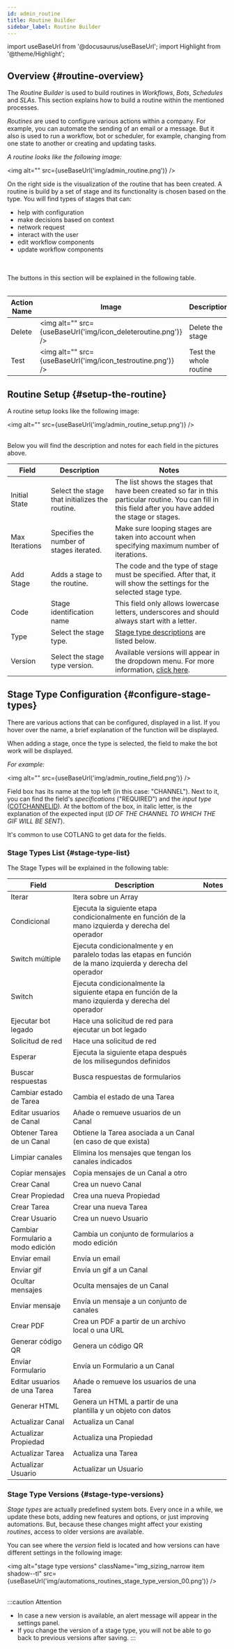 ```yaml
---
id: admin_routine
title: Routine Builder
sidebar_label: Routine Builder
---
```

import useBaseUrl from '@docusaurus/useBaseUrl'; 
import Highlight from '@theme/Highlight';

## Overview {#routine-overview}

The _Routine Builder_ is used to build routines in _Workflows_, _Bots_, _Schedules_ and _SLAs_. This section explains how to build a routine within the mentioned processes.

_Routines_ are used to configure various actions within a company. For example, you can automate the sending of an email or a message. But it also is used to run a workflow, bot or scheduler, for example, changing from one state to another or creating and updating tasks.

_A routine looks like the following image:_

<img alt="" src={useBaseUrl('img/admin_routine.png')} />
<br/>

On the right side is the visualization of the routine that has been created. A routine is build by a set of stage and its functionality is chosen based on the type. You will find types of stages that can:

* help with configuration
* make decisions based on context
* network request
* interact with the user
* edit workflow components
* update workflow components

<br /><br />
The buttons in this section will be explained in the following table.<br /><br />

| Action Name | Image | Description |
| ---- | ----- | ----------- |
| Delete | <img alt="" src={useBaseUrl('img/icon_deleteroutine.png')} /> | Delete the stage |
| Test | <img alt="" src={useBaseUrl('img/icon_testroutine.png')} /> | Test the whole routine |

## Routine Setup {#setup-the-routine}
A routine setup looks like the following image:

<img alt="" src={useBaseUrl('img/admin_routine_setup.png')} />
<br /><br />

Below you will find the description and notes for each field in the pictures above.

| Field | Description | Notes | 
| ---- | ----------- | ----- | 
| Initial State | Select the stage that initializes the routine. | The list shows the stages that have been created so far in this particular routine. You can fill in this field after you have added the stage or stages. |
| Max Iterations | Specifies the number of stages iterated. | Make sure looping stages are taken into account when specifying maximum number of iterations. |
| Add Stage | Adds a stage to the routine. | The code and the type of stage must be specified. After that, it will show the settings for the selected stage type. |
| Code | Stage identification name | This field only allows lowercase letters, underscores and should always start with a letter.  |
| Type | Select the stage type. | [Stage type descriptions](#stage-type-list) are listed below. |
| Version | Select the stage type version. | Available versions will appear in the dropdown menu. For more information, [click here](#stage-type-versions).|

## Stage Type Configuration {#configure-stage-types}
There are various actions that can be configured, displayed in a list. If you hover over the name, a brief explanation of the function will be displayed. <br/>

When adding a stage, once the type is selected, the field to make the bot work will be displayed.

_For example:_

<img alt="" src={useBaseUrl('img/admin_routine_field.png')} />
<br/>

Field box has its name at the top left (in this case: "CHANNEL"). Next to it, you can find the field's _specifications_ ("REQUIRED") and the _input type_ ([COTCHANNELID](admin_cotlang)). At the bottom of the box, in italic letter, is the explanation of the expected input (_ID OF THE CHANNEL TO WHICH THE GIF WILL BE SENT_).

It's common to use COTLANG to get data for the fields. 

### Stage Types List {#stage-type-list}

The Stage Types will be explained in the following table:

| Field | Description | Notes | 
| ---- | ----------- | ----- | 
| Iterar | Itera sobre un Array |  | 
| Condicional | Ejecuta la siguiente etapa condicionalmente en función de la mano izquierda y derecha del operador |  | 
| Switch múltiple | Ejecuta condicionalmente y en paralelo todas las etapas en función de la mano izquierda y derecha del operador |  | 
| Switch | Ejecuta condicionalmente la siguiente etapa en función de la mano izquierda y derecha del operador |  | 
| Ejecutar bot legado | Hace una solicitud de red para ejecutar un bot legado |  | 
| Solicitud de red | Hace una solicitud de red |  | 
| Esperar | Ejecuta la siguiente etapa después de los milisegundos definidos |  | 
| Buscar respuestas | Busca respuestas de formularios |  | 
| Cambiar estado de Tarea | Cambia el estado de una Tarea |  | 
| Editar usuarios de Canal | Añade o remueve usuarios de un Canal |  | 
| Obtener Tarea de un Canal | Obtiene la Tarea asociada a un Canal (en caso de que exista) |  | 
| Limpiar canales | Elimina los mensajes que tengan los canales indicados |  | 
| Copiar mensajes | Copia mensajes de un Canal a otro |  | 
| Crear Canal | Crea un nuevo Canal |  | 
| Crear Propiedad | Crea una nueva Propiedad |  | 
| Crear Tarea | Crear una nueva Tarea |  | 
| Crear Usuario | Crea un nuevo Usuario |  | 
| Cambiar Formulario a modo edición | Cambia un conjunto de formularios a modo edición |  | 
| Enviar email | Envía un email |  | 
| Enviar gif | Envía un gif a un Canal |  | 
| Ocultar mensajes | Oculta mensajes de un Canal |  | 
| Enviar mensaje | Envía un mensaje a un conjunto de canales |  | 
| Crear PDF | Crea un PDF a partir de un archivo local o una URL |  | 
| Generar código QR | Genera un código QR |  | 
| Enviar Formulario | Envía un Formulario a un Canal |  | 
| Editar usuarios de una Tarea | Añade o remueve los usuarios de una Tarea |  | 
| Generar HTML | Genera un HTML a partir de una plantilla y un objeto con datos |  | 
| Actualizar Canal | Actualiza un Canal |  | 
| Actualizar Propiedad | Actualiza una Propiedad |  | 
| Actualizar Tarea | Actualiza una Tarea |  | 
| Actualizar Usuario | Actualizar un Usuario |  | 
  
### Stage Type Versions {#stage-type-versions}

_Stage types_ are actually predefined system bots. Every once in a while, we update these bots, adding new features and options, or just improving automations. But, because these changes might affect your existing _routines_, access to older versions are available.

You can see where the _version_ field is located and how versions can have different settings in the following image:

<img alt="stage type versions" className="img_sizing_narrow item shadow--tl" src={useBaseUrl('img/automations_routines_stage_type_version_00.png')} />
<br/>
<br/>

:::caution Attention
- In case a new version is available, an alert message will appear in the settings panel.
- If you change the version of a stage type, you will not be able to go back to previous versions after saving.
:::